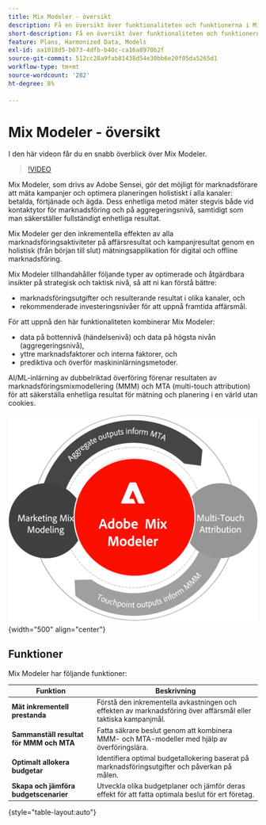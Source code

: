 ```yaml
---
title: Mix Modeler - översikt
description: Få en översikt över funktionaliteten och funktionerna i Mix Modeler.
short-description: Få en översikt över funktionaliteten och funktionerna i Mix Modeler.
feature: Plans, Harmonized Data, Models
exl-id: aa1018d5-b073-4dfb-b40c-ca16a8970b2f
source-git-commit: 512cc28a9fab81438d54e30bb6e20f05da5265d1
workflow-type: tm+mt
source-wordcount: '282'
ht-degree: 8%

---
```


# Mix Modeler - översikt

I den här videon får du en snabb överblick över Mix Modeler.

>[!VIDEO](https://video.tv.adobe.com/v/3424872/?learn=on)

Mix Modeler, som drivs av Adobe Sensei, gör det möjligt för marknadsförare att mäta kampanjer och optimera planeringen holistiskt i alla kanaler: betalda, förtjänade och ägda. Dess enhetliga metod mäter stegvis både vid kontaktytor för marknadsföring och på aggregeringsnivå, samtidigt som man säkerställer fullständigt enhetliga resultat.

Mix Modeler ger den inkrementella effekten av alla marknadsföringsaktiviteter på affärsresultat och kampanjresultat genom en holistisk (från början till slut) mätningsapplikation för digital och offline marknadsföring.

Mix Modeler tillhandahåller följande typer av optimerade och åtgärdbara insikter på strategisk och taktisk nivå, så att ni kan förstå bättre:

* marknadsföringsutgifter och resulterande resultat i olika kanaler, och
* rekommenderade investeringsnivåer för att uppnå framtida affärsmål.


För att uppnå den här funktionaliteten kombinerar Mix Modeler:

* data på bottennivå (händelsenivå) och data på högsta nivån (aggregeringsnivå),
* yttre marknadsfaktorer och interna faktorer, och
* prediktiva och överför maskininlärningsmetoder.

AI/ML-inlärning av dubbelriktad överföring förenar resultaten av marknadsföringsmixmodellering (MMM) och MTA (multi-touch attribution) för att säkerställa enhetliga resultat för mätning och planering i en värld utan cookies.

![Inlärning av dubbelriktad överföring](../assets/birdirectional-transfer-learning.png){width="500" align="center"}


## Funktioner

Mix Modeler har följande funktioner:

| Funktion | Beskrivning |
|---|---|
| **Mät inkrementell prestanda** | Förstå den inkrementella avkastningen och effekten av marknadsföring över affärsmål eller taktiska kampanjmål. |
| **Sammanställ resultat för MMM och MTA** | Fatta säkrare beslut genom att kombinera MMM- och MTA-modeller med hjälp av överföringslära. |
| **Optimalt allokera budgetar** | Identifiera optimal budgetallokering baserat på marknadsföringsutgifter och påverkan på målen. |
| **Skapa och jämföra budgetscenarier** | Utveckla olika budgetplaner och jämför deras effekt för att fatta optimala beslut för ert företag. |

{style="table-layout:auto"}
